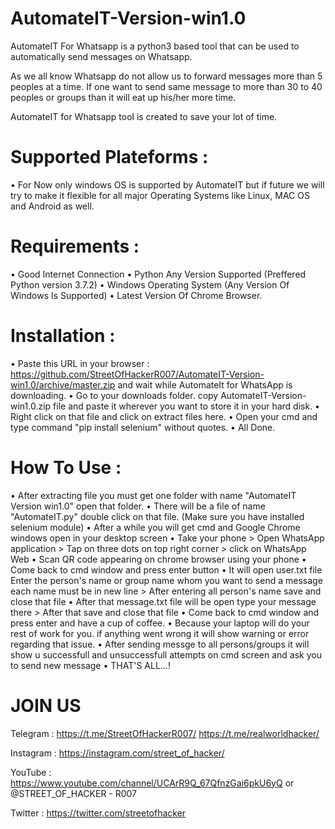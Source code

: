 # AutomateIT-Version-win1.0
AutomateIT For Whatsapp is a python3 based tool that can be used to automatically send messages on Whatsapp.

As we all know Whatsapp do not allow us to forward messages more than 5 peoples at a time. If one want to send same message to more than 30 to 40 peoples or groups than it will eat up his/her more time.

AutomateIT for Whatsapp tool is created to save your lot of time.

# Supported Plateforms :
• For Now only windows OS is supported by AutomateIT but if future we will try to make it flexible for all major Operating Systems like Linux, MAC OS and Android as well.

# Requirements :
• Good Internet Connection
• Python Any Version Supported (Preffered Python version 3.7.2)
• Windows Operating System (Any Version Of Windows Is Supported)
• Latest Version Of Chrome Browser.

# Installation :
• Paste this URL in your browser : https://github.com/StreetOfHackerR007/AutomateIT-Version-win1.0/archive/master.zip and wait while AutomateIt for WhatsApp is downloading.
• Go to your downloads folder. copy AutomateIT-Version-win1.0.zip file and paste it wherever you want to store it in your hard disk.
• Right click on that file and click on extract files here.
• Open your cmd and type command "pip install selenium" without quotes.
• All Done.

# How To Use :
• After extracting file you must get one folder with name "AutomateIT Version win1.0" open that folder.
• There will be a file of name "AutomateIT.py" double click on that file. (Make sure you have installed selenium module)
• After a while you will get cmd and Google Chrome windows open in your desktop screen
• Take your phone > Open WhatsApp application > Tap on three dots on top right corner > click on WhatsApp Web
• Scan QR code appearing on chrome browser using your phone
• Come back to cmd window and press enter button
• It will open user.txt file Enter the person's name or group name whom you want to send a message each name must be in new line > After entering all person's name save and close that file
• After that message.txt file will be open type your message there > After that save and close that file
• Come back to cmd window and press enter and have a cup of coffee.
• Because your laptop will do your rest of work for you. if anything went wrong it will show warning or error regarding that issue.
• After sending messge to all persons/groups it will show u successfull and unsuccessfull attempts on cmd screen and ask you to send new message
• THAT'S ALL...!

# JOIN US
Telegram  : https://t.me/StreetOfHackerR007/ 
            https://t.me/realworldhacker/

Instagram : https://instagram.com/street_of_hacker/

YouTube   : https://www.youtube.com/channel/UCArR9Q_67QfnzGai6pkU6yQ or @STREET_OF_HACKER - R007

Twitter   : https://twitter.com/streetofhacker
